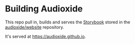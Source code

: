 # Building Audioxide

This repo pull in, builds and serves the [Storybook](https://storybook.js.org/) stored in the [audioxide/website](https://github.com/audioxide/website/tree/main/docs) repository.

It's served at https://audioxide.github.io.
